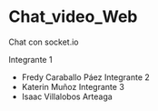 # Chat_video_Web
Chat con socket.io

Integrante 1
- Fredy Caraballo Páez
Integrante 2
- Katerin Muñoz
Integrante 3
- Isaac Villalobos Arteaga
